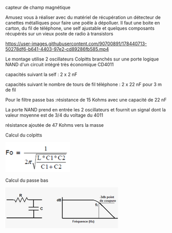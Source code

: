 capteur de champ magnétique

Amusez vous à réaliser avec du matériel de récupération un détecteur de canettes métalliques  pour faire une poêle à dépolluer. Il faut une boite en carton, du fil de téléphone, une self ajustable et quelques composants récupérés sur un vieux poste de radio à transistors


https://user-images.githubusercontent.com/90700891/178440713-50278df6-b641-4403-97e2-cd89286fb585.mp4

Le montage utilise 2 oscillateurs Colpitts branchés sur une porte logique NAND d'un circuit intégré très économique CD4011

capacités suivant la self : 2 x 2 nF 

capacités suivant le nombre de tours de fil téléphone : 2 x 22 nF pour 3 m de fil
 
Pour le filtre passe bas :résistance de 15 Kohms avec une capacité de 22 nF

La porte NAND prend en entrée les 2 oscillateurs et fournit un signal dont la valeur moyenne est de 3/4 du voltage du 4011

résistance ajoutée de 47 Kohms vers la masse 

Calcul du colpitts

![colpitts](https://github.com/arnaudrco/exemples/blob/main/ateliers-arduino/colpitss-calcul.png)

Calcul du passe bas

![passe bas](https://github.com/arnaudrco/exemples/blob/main/ateliers-arduino/passe-bas.png)



